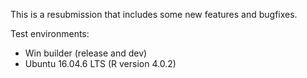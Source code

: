 This is a resubmission that includes some new features and bugfixes. 

Test environments: 

- Win builder (release and dev)
- Ubuntu 16.04.6 LTS (R version 4.0.2)
